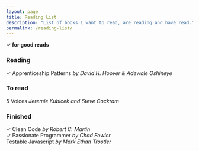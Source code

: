 ```yaml
---
layout: page
title: Reading List
description: "List of books I want to read, are reading and have read."
permalink: /reading-list/
---
```


**✓ for good reads**  

### Reading
✓ Apprenticeship Patterns *by David H. Hoover & Adewale Oshineye*

### To read
5 Voices *Jeremie Kubicek and Steve Cockram*  

### Finished 
✓ Clean Code *by Robert C. Martin*  
✓ Passionate Programmer *by Chad Fowler*  
  Testable Javascript *by Mark Ethan Trostler*